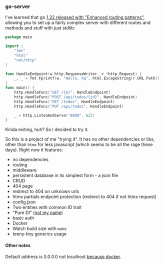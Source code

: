 ### go-server

I've learned that go [1.22 released with "Enhanced routing patterns"](https://tip.golang.org/doc/go1.22), allowing you
to set up a fairly complex server with different routes and methods and stuff with just stdlib:

```go
package main

import (
	"fmt"
	"html"
	"net/http"
)

func HandleEndpoint(w http.ResponseWriter, r *http.Request) {
	_, _ = fmt.Fprintf(w, "Hello, %q", html.EscapeString(r.URL.Path))
}
func main() {
	http.HandleFunc("GET /{$}", HandleEndpoint)
	http.HandleFunc("POST /api/todos/{id}", HandleEndpoint)
	http.HandleFunc("GET /todos", HandleEndpoint)
	http.HandleFunc("PUT /api/todos", HandleEndpoint)

	_ = http.ListenAndServe("8080", nil) 
}
```

Kinda exiting, huh? So I decided to try it.

So this is a project of me "trying it".
It has no other dependencies or libs, other than `htmx` for less javascript (which seems to be all the rage these days).
Right now it features:

- no dependencies
- routing
- middleware
- persistent database in its simplest form - a json file
- CRUD
- 404 page
- redirect to 404 on unknown urls
- htmx partials endpoint protection (redirect to 404 if not htmx request)
- config.json
- Two entities with common ID trait
- "Pure DI" ([not my name](https://blog.ploeh.dk/2014/06/10/pure-di/))
- basic auth
- Docker
- Watch build size with `make`
- teeny-tiny generics usage



#### Other notes

Default address is 0.0.0.0 not localhost [because docker](https://serverfault.com/questions/1084915/still-confused-why-docker-works-when-you-make-a-process-listen-to-0-0-0-0-but-no).
